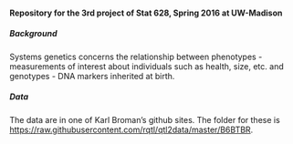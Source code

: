 #### Repository for the 3rd project of Stat 628, Spring 2016 at UW-Madison

##### Background
Systems genetics concerns the relationship between phenotypes - measurements of interest about individuals such as health, size, etc. and genotypes - DNA markers inherited at birth. 

##### Data
The data are in one of Karl Broman’s github sites. The folder for these is https://raw.githubusercontent.com/rqtl/qtl2data/master/B6BTBR.